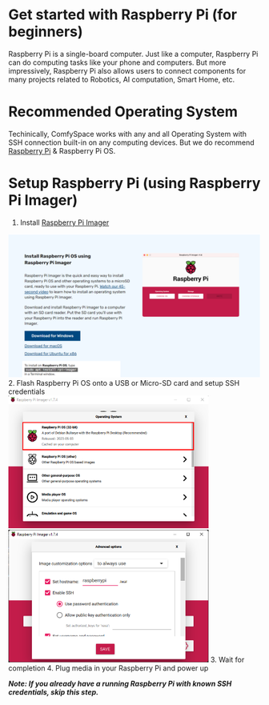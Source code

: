 # Get started with Raspberry Pi (for beginners)

Raspberry Pi is a single-board computer. Just like a computer, Raspberry Pi can do computing tasks like your phone and computers. But more impressively, Raspberry Pi also allows users to connect components for many projects related to Robotics, AI computation, Smart Home, etc.


# Recommended Operating System
Techinically, ComfySpace works with any and all Operating System with SSH connection built-in on any computing devices. But we do recommend [Raspberry Pi](https://www.raspberrypi.com/products/) & Raspberry Pi OS.

# Setup Raspberry Pi (using Raspberry Pi Imager)

1. Install [Raspberry Pi Imager](https://www.raspberrypi.com/software/)<br>
<img src="/assets/Imager/imager_step1_download.png" width="800">
2. Flash Raspberry Pi OS onto a USB or Micro-SD card and setup SSH credentials<br>
<img src="/assets/Imager/imager_step2_os.png" width="400"><img src="/assets/Imager/imager_step3_setup.png" width="400">
3. Wait for completion
4. Plug media in your Raspberry Pi and power up

***Note: If you already have a running Raspberry Pi with known SSH credentials, skip this step.***

